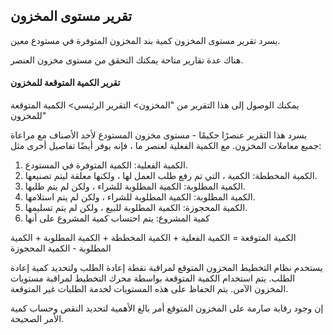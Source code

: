 ## تقرير مستوى المخزون

يسرد تقرير مستوى المخزون كمية بند المخزون المتوفرة في مستودع معين.

هناك عدة تقارير متاحة يمكنك التحقق من مستوى مخزون العنصر.

#### تقرير الكمية المتوقعة للمخزون

يمكنك الوصول إلى هذا التقرير من "المخزون> التقرير الرئيسي> الكمية المتوقعة للمخزون"

يسرد هذا التقرير عنصرًا حكيمًا - مستوى مخزون المستودع لأحد الأصناف مع مراعاة جميع معاملات المخزون. مع الكمية الفعلية لعنصر ما ، فإنه يوفر أيضًا تفاصيل أخرى مثل:

1. الكمية الفعلية: الكمية المتوفرة في المستودع.
2. الكمية المخططة: الكمية ، التي تم رفع طلب العمل لها ، ولكنها معلقة ليتم تصنيعها.
3. الكمية المطلوبة: الكمية المطلوبة للشراء ، ولكن لم يتم طلبها.
4. الكمية المطلوبة: الكمية المطلوبة للشراء ، ولكن لم يتم استلامها.
5. الكمية المحجوزة: الكمية المطلوبة للبيع ، ولكن لم يتم تسليمها.
6. كمية المشروع: يتم احتساب كمية المشروع على أنها

الكمية المتوقعة = الكمية الفعلية + الكمية المخططة + الكمية المطلوبة + الكمية المطلوبة - الكمية المحجوزة

يستخدم نظام التخطيط المخزون المتوقع لمراقبة نقطة إعادة الطلب ولتحديد كمية إعادة الطلب. يتم استخدام الكمية المتوقعة بواسطة محرك التخطيط لمراقبة مستويات المخزون الآمن. يتم الحفاظ على هذه المستويات لخدمة الطلبات غير المتوقعة.

إن وجود رقابة صارمة على المخزون المتوقع أمر بالغ الأهمية لتحديد النقص وحساب كمية الأمر الصحيحة.